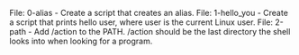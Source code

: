 File: 0-alias - Create a script that creates an alias.
File: 1-hello_you - Create a script that prints hello user, where user is the current Linux user.
File: 2-path - Add /action to the PATH. /action should be the last directory the shell looks into when looking for a program.
